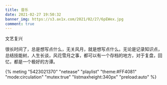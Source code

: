 ```yaml
---
title: 音乐
date: 2021-02-27 19:50:32
banner_img: https://s3.ax1x.com/2021/02/27/6pEWex.jpg
comment: true
---
```

<div class='cnode'>
  <div class='content'>
    <div class='tag'>文艺复兴</div>
    <p>很长时间了，总是想写点什么，无关风月，就是想写点什么。无论是记录知识点，总结技能树，人生长谈，风花雪月之事，都可以有一个存档的地方，对于复盘，回忆，都是一个极好的方谭。</p>
  </div>
  {% meting "5423021370" "netease" "playlist" "theme:#FF4081" "mode:circulation" "mutex:true" "listmaxheight:340px" "preload:auto" %}
</div>

